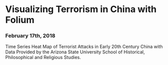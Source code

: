 # Visualizing Terrorism in China with Folium

### February 17th, 2018

Time Series Heat Map of Terrorist Attacks in Early 20th Century China with Data Provided by the Arizona State University School of Historical, Philosophical and Religious Studies. 
